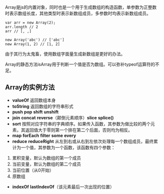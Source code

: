 Array是js的内置对象，同时也是一个用于生成数组的构造函数，单参数为正整数时表示数组长度，其他类型时表示新数组成员，多参数时均表示新数组成员。

```
var arr = new Array(2);
arr.length // 2
arr // [, ,]

new Array('abc') // ['abc']
new Array(1, 2) // [1, 2]
```

由于其行为太鬼畜，使用数组字面量生成新数组是更好的办法。

Array的静态方法isArray用于判断一个值是否为数组。可以弥补typeof运算符的不足。

## Array的实例方法

* **valueOf** 返回数组本身
* **toString** 返回数组的字符串形式
* **push** **pop** **shift** **unshift**
* **join** **concat** **reverse**（颠倒元素顺序）**slice** **splice()**
* **sort** 按照对应字符串的字典顺序。如果传入函数，其参数为做比较的两个元素，其返回值大于零则第一个排在第二个后面，否则均为相反。
* **map** **forEach** **filter** **some** **every**
* **reduce** **reduceRight** 从左到右或从右到左依次处理每一个数组成员，最终累计为一个值，其参数为一个函数，该函数有四个参数：

1. 累积变量，默认为数组的第一个成员
2. 当前变量，默认为数组的第二个成员
3. 当前位置（从0开始）
4. 原数组

* **indexOf** **lastIndexOf**（该元素最后一次出现的位置）
